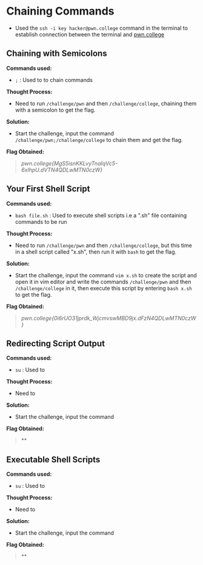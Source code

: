 # Chaining Commands
- Used the `ssh -i key hacker@pwn.college` command in the terminal to establish connection between the terminal and [pwn.college](https://pwn.college/)

## Chaining with Semicolons
**Commands used:**
- `;`  : Used to to chain commands

**Thought Process:**
- Need to run `/challenge/pwn` and then `/challenge/college`, chaining them with a semicolon to get the flag.

**Solution:**
- Start the challenge, input the command `/challenge/pwn;/challenge/college` to chain them and get the flag.  

**Flag Obtained:**
> *pwn.college{MgS5isnKKLvyTnaIqVc5-6xlhpU.dVTN4QDLwMTN0czW}*

## Your First Shell Script
**Commands used:**
- `bash file.sh`  : Used to execute shell scripts i.e a ".sh" file containing commands to be run 

**Thought Process:**
- Need to run `/challenge/pwn` and then `/challenge/college`, but this time in a shell script called "x.sh", then run it with `bash` to get the flag.

**Solution:**
- Start the challenge, input the command `vim x.sh` to create the script and open it in vim editor and write the commands `/challenge/pwn` and then `/challenge/college` in it, then execute this script by entering `bash x.sh` to get the flag.   

**Flag Obtained:**
> *pwn.college{0i6rUO31jprdk_WjcmvswMBD9jx.dFzN4QDLwMTN0czW}*

## Redirecting Script Output
**Commands used:**
- `su`  : Used to 

**Thought Process:**
- Need to 

**Solution:**
- Start the challenge, input the command  

**Flag Obtained:**
> **

## Executable Shell Scripts
**Commands used:**
- `su`  : Used to 

**Thought Process:**
- Need to 

**Solution:**
- Start the challenge, input the command  

**Flag Obtained:**
> **
